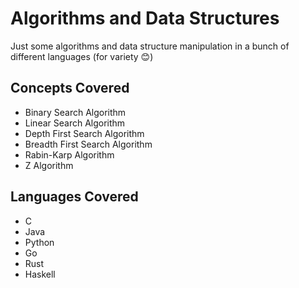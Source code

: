 # Algorithms and Data Structures

Just some algorithms and data structure manipulation in a bunch of different languages (for variety 😊)

## Concepts Covered
- Binary Search Algorithm
- Linear Search Algorithm
- Depth First Search Algorithm
- Breadth First Search Algorithm  
- Rabin-Karp Algorithm
- Z Algorithm

## Languages Covered
- C
- Java
- Python
- Go
- Rust
- Haskell